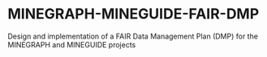 # MINEGRAPH-MINEGUIDE-FAIR-DMP
Design and implementation of a FAIR Data Management Plan (DMP) for the MINEGRAPH and MINEGUIDE projects
